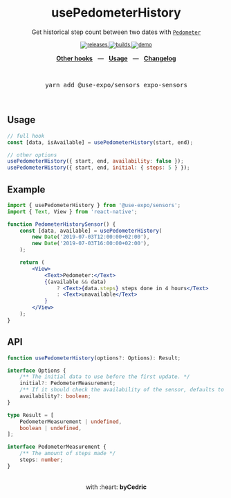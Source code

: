 <div align="center">
    <h1>usePedometerHistory</h1>
    <p>Get historical step count between two dates with <a href="https://docs.expo.io/versions/latest/sdk/pedometer/"><code>Pedometer</code></a></p>
    <sup>
        <a href="https://github.com/bycedric/use-expo/releases">
            <img src="https://img.shields.io/github/release/byCedric/use-expo/all.svg?style=flat-square" alt="releases" />
        </a>
        <a href="https://github.com/bycedric/use-expo/actions">
            <img src="https://img.shields.io/github/workflow/status/byCedric/use-expo/Packages/master.svg?style=flat-square" alt="builds" />
        </a>
        <a href="https://exp.host/@bycedric/use-expo">
            <img src="https://img.shields.io/badge/demo-expo.io-lightgrey.svg?style=flat-square" alt="demo" />
        </a>
    </sup>
    <br />
    <p align="center">
        <a href="https://github.com/byCedric/use-expo#readme"><b>Other hooks</b></a>
        &nbsp;&nbsp;&mdash;&nbsp;&nbsp;
        <a href="https://github.com/byCedric/use-expo#usage"><b>Usage</b></a>
        &nbsp;&nbsp;&mdash;&nbsp;&nbsp;
        <a href="https://github.com/byCedric/use-expo/blob/master/CHANGELOG.md"><b>Changelog</b></a>
    </p>
    <br />
    <pre>yarn add @use-expo/sensors expo-sensors</pre>
    <br />
</div>

## Usage

```jsx
// full hook
const [data, isAvailable] = usePedometerHistory(start, end);

// other options
usePedometerHistory({ start, end, availability: false });
usePedometerHistory({ start, end, initial: { steps: 5 } });
```


## Example

```jsx
import { usePedometerHistory } from '@use-expo/sensors';
import { Text, View } from 'react-native';

function PedometerHistorySensor() {
    const [data, available] = usePedometerHistory(
        new Date('2019-07-03T12:00:00+02:00'),
        new Date('2019-07-03T16:00:00+02:00'),
    );

    return (
        <View>
            <Text>Pedometer:</Text>
            {(available && data)
                ? <Text>{data.steps} steps done in 4 hours</Text>
                : <Text>unavailable</Text>
            }
        </View>
    );
}
```


## API

```ts
function usePedometerHistory(options?: Options): Result;

interface Options {
    /** The initial data to use before the first update. */
    initial?: PedometerMeasurement;
    /** If it should check the availability of the sensor, defaults to `true`. */
    availability?: boolean;
}

type Result = [
    PedometerMeasurement | undefined,
    boolean | undefined,
];

interface PedometerMeasurement {
    /** The amount of steps made */
    steps: number;
}
```

<div align="center">
    <br />
    with :heart: <strong>byCedric</strong>
    <br />
</div>
